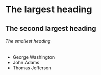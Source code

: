 # The largest heading
## The second largest heading
###### The smallest heading

* George Washington
* John Adams
* Thomas Jefferson
